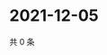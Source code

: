 # 2021-12-05

共 0 条

<!-- BEGIN WEIBO -->
<!-- 最后更新时间 Sun Dec 05 2021 18:00:51 GMT+0800 (China Standard Time) -->

<!-- END WEIBO -->
